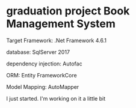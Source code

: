 # graduation project     Book Management System
<p>Target Framework: .Net Framework 4.6.1</P>
<p>database: SqlServer 2017</p>  
<p>dependency injection: Autofac</p>
<p>ORM: Entity FrameworkCore</p>
<p>Model Mapping: AutoMapper</p>    
<p>I just started. I'm working on it a little bit</>
